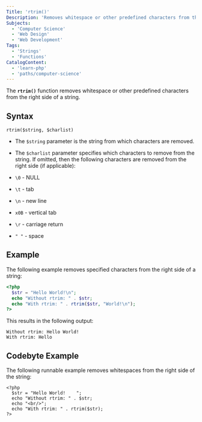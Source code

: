 ```yaml
---
Title: 'rtrim()'
Description: 'Removes whitespace or other predefined characters from the right side of a string.'
Subjects:
  - 'Computer Science'
  - 'Web Design'
  - 'Web Development'
Tags:
  - 'Strings'
  - 'Functions'
CatalogContent:
  - 'learn-php'
  - 'paths/computer-science'
---
```


The **`rtrim()`** function removes whitespace or other predefined characters from the right side of a string.

## Syntax

```psuedo
rtrim($string, $charlist)
```

- The `$string` parameter is the string from which characters are removed.
- The `$charlist` parameter specifies which characters to remove from the string. If omitted, then the following characters are removed from the right side (if applicable):

- `\0` - NULL
- `\t` - tab
- `\n` - new line
- `x0B` - vertical tab
- `\r` - carriage return
- `" "` - space

## Example

The following example removes specified characters from the right side of a string:

```php
<?php
  $str = "Hello World!\n";
  echo "Without rtrim: " . $str;
  echo "With rtrim: " . rtrim($str, "World!\n");
?>
```

This results in the following output:

```shell
Without rtrim: Hello World!
With rtrim: Hello
```

## Codebyte Example

The following runnable example removes whitespaces from the right side of the string:

```codebyte/php
<?php
  $str = "Hello World!    ";
  echo "Without rtrim: " . $str;
  echo "<br/>";
  echo "With rtrim: " . rtrim($str);
?>
```
